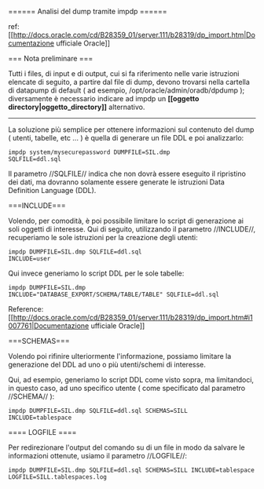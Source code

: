
====== Analisi del dump tramite impdp ======

ref: [[http://docs.oracle.com/cd/B28359_01/server.111/b28319/dp_import.htm|Documentazione ufficiale Oracle]]


=== Nota preliminare ===

Tutti i files, di input e di output, cui si fa riferimento nelle varie istruzioni elencate di seguito, a partire dal file di dump, devono trovarsi nella cartella di datapump di default ( ad esempio, /opt/oracle/admin/oradb/dpdump ); diversamente è necessario indicare ad impdp un **[[oggetto directory|oggetto_directory]]** alternativo.

---

La soluzione più semplice per ottenere informazioni sul contenuto del dump ( utenti, tabelle, etc ... ) è quella di generare un file DDL e poi analizzarlo:

<code bash>impdp system/mysecurepassword DUMPFILE=SIL.dmp SQLFILE=ddl.sql</code>

Il parametro //SQLFILE// indica che non dovrà essere eseguito il ripristino dei dati, ma dovranno solamente essere generate le istruzioni Data Definition Language (DDL).


===INCLUDE=== 

Volendo, per comodità, è poi possibile limitare lo script di generazione ai soli oggetti di interesse. Qui di seguito, utilizzando il parametro //INCLUDE//, recuperiamo le sole istruzioni per la creazione degli utenti:

<code bash>impdp DUMPFILE=SIL.dmp SQLFILE=ddl.sql INCLUDE=user</code>

Qui invece generiamo lo script DDL per le sole tabelle:

<code bash>impdp DUMPFILE=SIL.dmp INCLUDE="DATABASE_EXPORT/SCHEMA/TABLE/TABLE" SQLFILE=ddl.sql</code> 

Reference: [[http://docs.oracle.com/cd/B28359_01/server.111/b28319/dp_import.htm#i1007761|Documentazione ufficiale Oracle]]

===SCHEMAS===

Volendo poi rifinire ulteriormente l'informazione, possiamo limitare la generazione del DDL ad uno o più utenti/schemi di interesse.

Qui, ad esempio, generiamo lo script DDL come visto sopra, ma limitandoci, in questo caso, ad uno specifico utente ( come specificato dal parametro //SCHEMA// ):

<code bash>impdp DUMPFILE=SIL.dmp SQLFILE=ddl.sql SCHEMAS=SILL INCLUDE=tablespace</code>

==== LOGFILE ====

Per redirezionare l'output del comando su di un file in modo da salvare le informazioni ottenute, usiamo il parametro //LOGFILE//:

    impdp DUMPFILE=SIL.dmp SQLFILE=ddl.sql SCHEMAS=SILL INCLUDE=tablespace 
    LOGFILE=SILL.tablespaces.log
